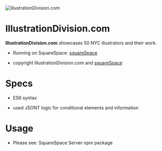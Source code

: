 ![illustrationDivision.com](http://illustrationdivision.com/uploads/19200192/1522082747205/Gugg1-712-xxx_q85.jpg)

IllustrationDivision.com
======
**IllustrationDivision.com** showcases 50 NYC illustrators and their work.

* Running on SquareSpace: [squareSpace](https://www.squarespace.com)

* copyright IllustrationDivision.com and [squareSpace](https://art-dept.com/)

# Specs

* ES6 syntax

* used JSONT logic for conditional elements and information

# Usage

* Please see: SquareSpace Server npm package
